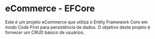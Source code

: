 # eCommerce - EFCore
Este é um projeto eCommerce que utiliza o Entity Framework Core em modo Code First para persistência de dados. 
O objetivo deste projeto é fornecer um CRUD básico de usuários.
